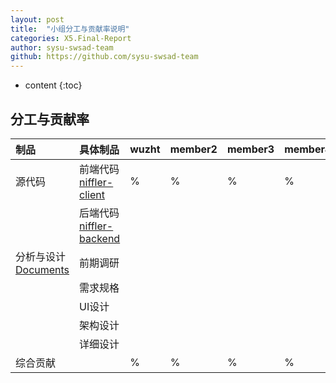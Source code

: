 ```yaml
---
layout: post
title:  "小组分工与贡献率说明"
categories: X5.Final-Report
author: sysu-swsad-team
github: https://github.com/sysu-swsad-team
---
```


* content
{:toc}

## 分工与贡献率

|制品|具体制品|wuzht|member2|member3|member4|member5|
|:--|:--|:--|:--|:--|:--|---|
|源代码|前端代码 [niffler-client](https://github.com/sysu-swsad-team/niffler-client)|%| % |%|%|%|
||后端代码 [niffler-backend](https://github.com/sysu-swsad-team/niffler-backend)||         ||||
|分析与设计 [Documents](https://github.com/sysu-swsad-team/sysu-swsad-team.github.io)|前期调研||  |||         |
||需求规格|| ||||
||UI设计|| ||||
||架构设计|| ||||
||详细设计|| ||||
|综合贡献||%| % |%|%|%|